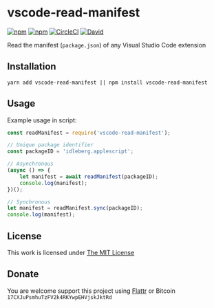 # vscode-read-manifest

[![npm](https://flat.badgen.net/npm/license/vscode-read-manifest)](https://www.npmjs.org/package/vscode-read-manifest)
[![npm](https://flat.badgen.net/npm/v/vscode-read-manifest)](https://www.npmjs.org/package/vscode-read-manifest)
[![CircleCI](https://flat.badgen.net/circleci/github/idleberg/node-vscode-read-manifest)](https://circleci.com/gh/idleberg/node-vscode-read-manifest)
[![David](https://flat.badgen.net/david/dev/idleberg/node-vscode-read-manifest)](https://david-dm.org/idleberg/node-vscode-read-manifest?type=dev)

Read the manifest (`package.json`) of any Visual Studio Code extension

## Installation

`yarn add vscode-read-manifest || npm install vscode-read-manifest`

## Usage

Example usage in script:

```js
const readManifest = require('vscode-read-manifest');

// Unique package identifier
const packageID = 'idleberg.applescript';

// Asynchronous
(async () => {
    let manifest = await readManifest(packageID);
    console.log(manifest);
})();

// Synchronous
let manifest = readManifest.sync(packageID);
console.log(manifest);
```

## License

This work is licensed under [The MIT License](https://opensource.org/licenses/MIT)

## Donate

You are welcome support this project using [Flattr](https://flattr.com/submit/auto?user_id=idleberg&url=https://github.com/idleberg/node-vscode-read-manifest) or Bitcoin `17CXJuPsmhuTzFV2k4RKYwpEHVjskJktRd`
